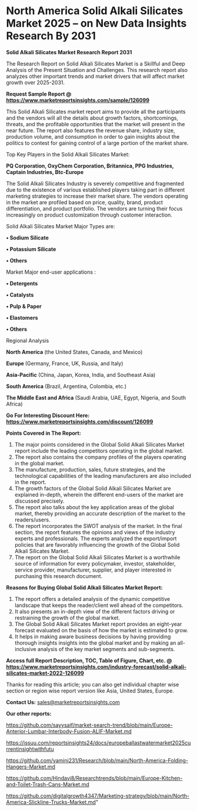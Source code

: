 # North America Solid Alkali Silicates Market 2025 – on New Data Insights Research By 2031

<strong>Solid Alkali Silicates Market Research Report 2031</strong>

The Research Report on Solid Alkali Silicates Market is a Skillful and Deep Analysis of the Present Situation and Challenges. This research report also analyzes other important trends and market drivers that will affect market growth over 2025-2031.

<strong>Request Sample Report @ <a href=https://www.marketreportsinsights.com/sample/126099>https://www.marketreportsinsights.com/sample/126099</a></strong>

This Solid Alkali Silicates market report aims to provide all the participants and the vendors will all the details about growth factors, shortcomings, threats, and the profitable opportunities that the market will present in the near future. The report also features the revenue share, industry size, production volume, and consumption in order to gain insights about the politics to contest for gaining control of a large portion of the market share.

Top Key Players in the Solid Alkali Silicates Market:

<strong>PQ Corporation, OxyChem Corporation, Britannica, PPG Industries, Captain Industries, Btc-Europe</strong>

The Solid Alkali Silicates Industry is severely competitive and fragmented due to the existence of various established players taking part in different marketing strategies to increase their market share. The vendors operating in the market are profiled based on price, quality, brand, product differentiation, and product portfolio. The vendors are turning their focus increasingly on product customization through customer interaction.

Solid Alkali Silicates Market Major Types are:

<strong>• Sodium Silicate

• Potassium Silicate

• Others</strong>

Market Major end-user applications :

<strong>• Detergents

• Catalysts

• Pulp & Paper

• Elastomers

• Others</strong>

Regional Analysis

</u><strong><b>North America</b></strong> (the United States, Canada, and Mexico)

<strong><b>Europe </b></strong>(Germany, France, UK, Russia, and Italy)

<strong><b>Asia-Pacific</b></strong> (China, Japan, Korea, India, and Southeast Asia)

<strong><b>South America</b></strong> (Brazil, Argentina, Colombia, etc.)

<strong><b>The Middle East and Africa</b></strong> (Saudi Arabia, UAE, Egypt, Nigeria, and South Africa)

<strong>Go For Interesting Discount Here: <a href=https://www.marketreportsinsights.com/discount/126099>https://www.marketreportsinsights.com/discount/126099</a></strong>

<strong>Points Covered in The Report:</strong>
<ol>
  <li>The major points considered in the Global Solid Alkali Silicates Market report include the leading competitors operating in the global market.</li>
  <li>The report also contains the company profiles of the players operating in the global market.</li>
  <li>The manufacture, production, sales, future strategies, and the technological capabilities of the leading manufacturers are also included in the report.</li>
  <li>The growth factors of the Global Solid Alkali Silicates Market are explained in-depth, wherein the different end-users of the market are discussed precisely.</li>
  <li>The report also talks about the key application areas of the global market, thereby providing an accurate description of the market to the readers/users.</li>
  <li>The report incorporates the SWOT analysis of the market. In the final section, the report features the opinions and views of the industry experts and professionals. The experts analyzed the export/import policies that are favorably influencing the growth of the Global Solid Alkali Silicates Market.</li>
  <li>The report on the Global Solid Alkali Silicates Market is a worthwhile source of information for every policymaker, investor, stakeholder, service provider, manufacturer, supplier, and player interested in purchasing this research document.</li>
</ol>
<strong>Reasons for Buying Global Solid Alkali Silicates Market Report:</strong>

<ol>
  <li>The report offers a detailed analysis of the dynamic competitive landscape that keeps the reader/client well ahead of the competitors.</li>
  <li>It also presents an in-depth view of the different factors driving or restraining the growth of the global market.</li>
  <li>The Global Solid Alkali Silicates Market report provides an eight-year forecast evaluated on the basis of how the market is estimated to grow.</li>
  <li>It helps in making aware business decisions by having providing thorough insights insights into the global market and by making an all-inclusive analysis of the key market segments and sub-segments.</li>
</ol>
<strong>Access full Report Description, TOC, Table of Figure, Chart, etc. @ <a href=https://www.marketreportsinsights.com/industry-forecast/solid-alkali-silicates-market-2022-126099>https://www.marketreportsinsights.com/industry-forecast/solid-alkali-silicates-market-2022-126099</a></strong>


Thanks for reading this article; you can also get individual chapter wise section or region wise report version like Asia, United States, Europe.

<strong>Contact Us:</strong>
sales@marketreportsinsights.com

<strong>Our other reports:</strong>

<a href=https://github.com/sayysaif/market-search-trend/blob/main/Europe-Anterior-Lumbar-Interbody-Fusion-ALIF-Market.md>https://github.com/sayysaif/market-search-trend/blob/main/Europe-Anterior-Lumbar-Interbody-Fusion-ALIF-Market.md</a>

<a href=https://issuu.com/reportsinsights24/docs/europeballastwatermarket2025currentinsightwithfutu>https://issuu.com/reportsinsights24/docs/europeballastwatermarket2025currentinsightwithfutu</a>

<a href=https://github.com/yamini231/Research/blob/main/North-America-Folding-Hangers-Market.md>https://github.com/yamini231/Research/blob/main/North-America-Folding-Hangers-Market.md</a>

<a href=https://github.com/Hindavi8/Researchtrends/blob/main/Europe-Kitchen-and-Toilet-Trash-Cans-Market.md>https://github.com/Hindavi8/Researchtrends/blob/main/Europe-Kitchen-and-Toilet-Trash-Cans-Market.md</a>

<a href=https://github.com/digitalgrowth4347/Marketing-strategy/blob/main/North-America-Slickline-Trucks-Market.md>https://github.com/digitalgrowth4347/Marketing-strategy/blob/main/North-America-Slickline-Trucks-Market.md</a>"
